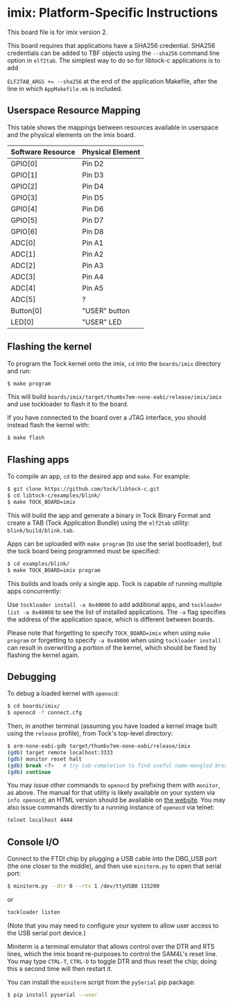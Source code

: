 imix: Platform-Specific Instructions
=====================================

This board file is for imix version 2.

This board requires that applications have a SHA256 credential.
SHA256 credentials can be added to TBF objects using the `--sha256`
command line option in `elf2tab`. The simplest way to do so for
libtock-c applications is to add

`ELF2TAB_ARGS += --sha256` at the end of the application Makefile,
after the line in which `AppMakefile.mk` is included.


## Userspace Resource Mapping

This table shows the mappings between resources available in userspace
and the physical elements on the imix board.

| Software Resource | Physical Element |
|-------------------|------------------|
| GPIO[0]           | Pin D2           |
| GPIO[1]           | Pin D3           |
| GPIO[2]           | Pin D4           |
| GPIO[3]           | Pin D5           |
| GPIO[4]           | Pin D6           |
| GPIO[5]           | Pin D7           |
| GPIO[6]           | Pin D8           |
| ADC[0]            | Pin A1           |
| ADC[1]            | Pin A2           |
| ADC[2]            | Pin A3           |
| ADC[3]            | Pin A4           |
| ADC[4]            | Pin A5           |
| ADC[5]            | ?                |
| Button[0]         | "USER" button    |
| LED[0]            | "USER" LED       |

## Flashing the kernel

To program the Tock kernel onto the imix, `cd` into the `boards/imix` directory
and run:

```bash
$ make program
```

This will build `boards/imix/target/thumbv7em-none-eabi/release/imix/imix` and use tockloader to
flash it to the board.

If you have connected to the board over a JTAG interface, you should instead
flash the kernel with:

```bash
$ make flash
```

## Flashing apps

To compile an app, `cd` to the desired app and `make`. For example:

```bash
$ git clone https://github.com/tock/libtock-c.git
$ cd libtock-c/examples/blink/
$ make TOCK_BOARD=imix
```

This will build the app and generate a binary in Tock Binary Format and create a
TAB (Tock Application Bundle) using the `elf2tab` utility:
`blink/build/blink.tab`.

Apps can be uploaded with `make program` (to use the serial bootloader), but
the tock board being programmed must be specified:

```bash
$ cd examples/blink/
$ make TOCK_BOARD=imix program
```

This builds and loads only a single app. Tock is capable of running multiple apps
concurrently:

Use `tockloader install -a 0x40000` to add additional apps, and
`tockloader list -a 0x40000` to see the list of installed applications. The `-a`
flag specifies the address of the application space, which is different between
boards.

Please note that forgetting to specify `TOCK_BOARD=imix` when using `make program`
or forgetting to specify `-a 0x40000` when using `tockloader install` can result
in overwriting a portion of the kernel, which should be fixed by flashing the
kernel again.

## Debugging

To debug a loaded kernel with `openocd`:

```bash
$ cd boards/imix/
$ openocd -f connect.cfg
```

Then, in another terminal (assuming you have loaded a kernel image built using
the `release` profile), from Tock's top-level directory:

```bash
$ arm-none-eabi-gdb target/thumbv7em-none-eabi/release/imix
(gdb) target remote localhost:3333
(gdb) monitor reset halt
(gdb) break <?>   # try tab-completion to find useful name-mangled breakpoints
(gdb) continue
```

You may issue other commands to `openocd` by prefixing them with `monitor`, as
above.  The manual for that utility is likely available on your system via
`info openocd`; an HTML version should be available on
[the website](http://openocd.org/).  You may also issue commands directly to a
running instance of `openocd` via telnet:

```bash
telnet localhost 4444
```

## Console I/O

Connect to the FTDI chip by plugging a USB cable into the DBG\_USB port (the
one closer to the middle), and then use `miniterm.py` to open that serial port:

```bash
$ miniterm.py --dtr 0 --rts 1 /dev/ttyUSB0 115200
```

or

```bash
tockloader listen
```

(Note that you may need to configure your system to allow user access to the
USB serial port device.)

Miniterm is a terminal emulator that allows control over the DTR and RTS lines,
which the imix board re-purposes to control the SAM4L's reset line.  You may
type `CTRL-T`, `CTRL-D` to toggle DTR and thus reset the chip; doing this a
second time will then restart it.

You can install the `miniterm` script from the `pySerial` pip package:

```bash
$ pip install pyserial --user
```

